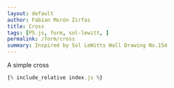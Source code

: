 ```yaml
---
layout: default
author: Fabian Morón Zirfas
title: Cross
tags: [P5.js, form, sol-lewitt, ]
permalink: /form/cross
summary: Inspired by Sol LeWitts Wall Drawing No.154
---
```

A simple cross

<!-- more -->

<div id="sketch"></div>

```js
{% include_relative index.js %}
```

<script type="text/javascript" src="{{site.baseurl}}/assets/js/p5.min.js"></script>
<script type="text/javascript" src="{{site.baseurl}}/{{ page.path | replace:'.md','.js' }}"></script>